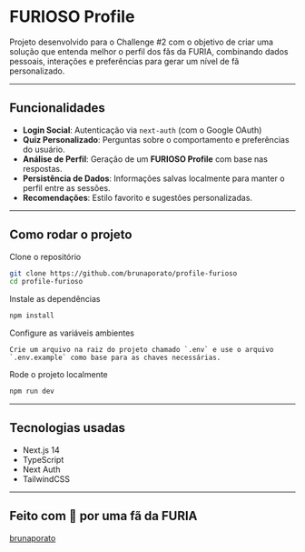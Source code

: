 # FURIOSO Profile

Projeto desenvolvido para o Challenge #2 com o objetivo de criar uma solução que entenda melhor o perfil dos fãs da FURIA, combinando dados pessoais, interações e preferências para gerar um nível de fã personalizado.

---

## Funcionalidades
- **Login Social**: Autenticação via `next-auth` (com o Google OAuth)
- **Quiz Personalizado**: Perguntas sobre o comportamento e preferências do usuário.
- **Análise de Perfil**: Geração de um **FURIOSO Profile** com base nas respostas.
- **Persistência de Dados**: Informações salvas localmente para manter o perfil entre as sessões.
- **Recomendações**: Estilo favorito e sugestões personalizadas.

---

## Como rodar o projeto

Clone o repositório
```bash
git clone https://github.com/brunaporato/profile-furioso
cd profile-furioso
```

Instale as dependências
```bash
npm install
```

Configure as variáveis ambientes
```
Crie um arquivo na raiz do projeto chamado `.env` e use o arquivo `.env.example` como base para as chaves necessárias.
```

Rode o projeto localmente
```bash
npm run dev
```

---
## Tecnologias usadas
- Next.js 14
- TypeScript
- Next Auth
- TailwindCSS

---
## Feito com 🖤 por uma fã da FURIA
[brunaporato](https://linkedin.com/in/brunaporato)